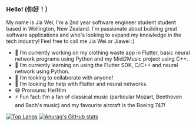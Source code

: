 ### Hello! (你好！）

My name is Jia Wei, I'm a 2nd year software engineer student student based in Wellington, New Zealand. I'm passionate about building great software applications  and who's looking to expand my knowledge in the tech industry! Feel free to call me Jia Wei or Jiawei :)

- 🔭 I’m currently working on my clothing waste app in Flutter, basic neural network programs using Python and my Midi2Music project using C++.
- 🌱 I’m currently learning on using the Flutter SDK, C/C++ and neural network using Python.
- 👯 I’m looking to collaborate with anyone!
- 🤔 I’m looking for help with Flutter and neural networks.
- 😄 Pronouns: He/Him
- ⚡ Fun fact: I'm a fan of classical music (particular Mozart, Beethoven and Bach's music) and my favourite aircraft is the Boeing 747!

[![Top Langs](https://github-readme-stats.vercel.app/api/top-langs/?username=JWL16038&langs_count=10)](https://github.com/anuraghazra/github-readme-stats)
[![Anurag's GitHub stats](https://github-readme-stats.vercel.app/api?username=JWL16038&count_private=true)](https://github.com/anuraghazra/github-readme-stats)
<!--
**JWL16038/JWL16038** is a ✨ _special_ ✨ repository because its `README.md` (this file) appears on your GitHub profile.

Here are some ideas to get you started:

- 🔭 I’m currently working on ...
- 🌱 I’m currently learning ...
- 👯 I’m looking to collaborate on ...
- 🤔 I’m looking for help with ...
- 💬 Ask me about ...
- 📫 How to reach me: ...
- 😄 Pronouns: ...
- ⚡ Fun fact: ...
-->
